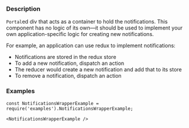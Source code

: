 ### Description

`Portal`ed div that acts as a container to hold the notifications. This component has no logic of its own—it should be used to implement your own application-specific logic for creating new notifications.

For example, an application can use redux to implement notifications:

-   Notifications are stored in the redux store
-   To add a new notification, dispatch an action
-   The reducer would create a new notification and add that to its store
-   To remove a notification, dispatch an action

### Examples

```
const NotificationsWrapperExample = require('examples').NotificationsWrapperExample;

<NotificationsWrapperExample />
```

